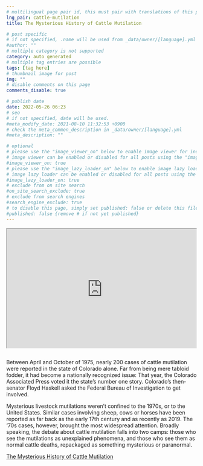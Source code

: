 ```yaml
---
# multilingual page pair id, this must pair with translations of this page. (This name must be unique)
lng_pair: cattle-mutilation
title: The Mysterious History of Cattle Mutilation

# post specific
# if not specified, .name will be used from _data/owner/[language].yml
#author: ""
# multiple category is not supported
category: auto generated
# multiple tag entries are possible
tags: [tag here]
# thumbnail image for post
img: ""
# disable comments on this page
comments_disable: true

# publish date
date: 2022-05-26 06:23
# seo
# if not specified, date will be used.
#meta_modify_date: 2021-08-10 11:32:53 +0900
# check the meta_common_description in _data/owner/[language].yml
#meta_description: ""

# optional
# please use the "image_viewer_on" below to enable image viewer for individual pages or posts (_posts/ or [language]/_posts folders).
# image viewer can be enabled or disabled for all posts using the "image_viewer_posts: true" setting in _data/conf/main.yml.
#image_viewer_on: true
# please use the "image_lazy_loader_on" below to enable image lazy loader for individual pages or posts (_posts/ or [language]/_posts folders).
# image lazy loader can be enabled or disabled for all posts using the "image_lazy_loader_posts: true" setting in _data/conf/main.yml.
#image_lazy_loader_on: true
# exclude from on site search
#on_site_search_exclude: true
# exclude from search engines
#search_engine_exclude: true
# to disable this page, simply set published: false or delete this file
#published: false {remove # if not yet published}
---
```


<div style="position:relative;padding-bottom:56.25%;padding-top:35px;height:0;margin-bottom:2em;overflow:hidden">
    <iframe style="position:absolute;top:0;left:0;width:100%;height:100%"  src="https://www.youtube.com/embed/vw9Qst194A8?si=a6V4YBEM9yiyhIz_" title="YouTube video player"  allowfullscreen>
    </iframe>
</div> 

Between April and October of 1975, nearly 200 cases of cattle mutilation were reported in the state of Colorado alone. Far from being mere tabloid fodder, it had become a nationally recognized issue: That year, the Colorado Associated Press voted it the state’s number one story. Colorado’s then-senator Floyd Haskell asked the Federal Bureau of Investigation to get involved.

Mysterious livestock mutilations weren’t confined to the 1970s, or to the United States. Similar cases involving sheep, cows or horses have been reported as far back as the early 17th century and as recently as 2019. The ‘70s cases, however, brought the most widespread attention.
Broadly speaking, the debate about cattle mutilation falls into two camps: those who see the mutilations as unexplained phenomena, and those who see them as normal cattle deaths, repackaged as something mysterious or paranormal.

[The Mysterious History of Cattle Mutilation](https://www.history.com/news/cattle-mutilation-1970s-skinwalker-ranch-ufos)

